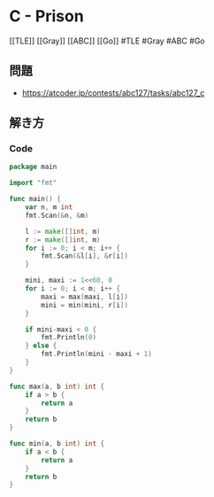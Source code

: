 # C - Prison
[[TLE]] [[Gray]] [[ABC]] [[Go]]
#TLE #Gray #ABC #Go 

## 問題
- https://atcoder.jp/contests/abc127/tasks/abc127_c

## 解き方
### Code
```go
package main

import "fmt"

func main() {
	var n, m int
	fmt.Scan(&n, &m)

	l := make([]int, m)
	r := make([]int, m)
	for i := 0; i < m; i++ {
		fmt.Scan(&l[i], &r[i])
	}

	mini, maxi := 1<<60, 0
	for i := 0; i < m; i++ {
		maxi = max(maxi, l[i])
		mini = min(mini, r[i])
	}

	if mini-maxi < 0 {
		fmt.Println(0)
	} else {
		fmt.Println(mini - maxi + 1)
	}
}

func max(a, b int) int {
	if a > b {
		return a
	}
	return b
}

func min(a, b int) int {
	if a < b {
		return a
	}
	return b
}
```